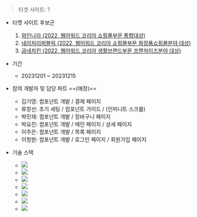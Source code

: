 > 타겟 사이트: ?

- 타켓 사이트 후보군

  1.  [와인나라 (2022, 웹어워드 코리아 쇼핑몰부문 통합대상)](https://www.winenara.com/shop/main)
  2.  [네이처리퍼블릭 (2022, 웹어워드 코리아 쇼핑몰부문 화장품쇼핑몰분야 대상)](https://www.naturerepublic.com/)
  3.  [굽네치킨 (2022, 웹어워드 코리아 생활브랜드부문 프랜차이즈분야 대상)](https://www.goobne.co.kr/index)

- 기간

  - 20231201 ~ 20231215

- 참여 개발자 및 담당 파트 ==(예정)==

  - 김기영: 컴포넌트 개발 / 결제 페이지
  - 류창선: 초기 세팅 / 컴포넌트 가이드 / (인피니트 스크롤)
  - 박민재: 컴포넌트 개발 / 장바구니 페이지
  - 박요진: 컴포넌트 개발 / 메인 페이지 / 상세 페이지
  - 이주은: 컴포넌트 개발 / 목록 페이지
  - 이청원: 컴포넌트 개발 / 로그인 페이지 / 회원가입 페이지

- 기술 스택
  - <img src="https://img.shields.io/badge/React-61DAFB?style=flat-square&amp;logo=React&amp;logoColor=black">
  - <img src="https://img.shields.io/badge/styled_components-DB7093?style=flat-square&amp;logo=styledcomponents&amp;logoColor=black">
  - <img src="https://img.shields.io/badge/JavaScript-F7DF1E?style=flat-square&amp;logo=JavaScript&amp;logoColor=black">
  - <img src="https://img.shields.io/badge/Redux-764ABC?style=flat-square&amp;logo=Redux&amp;logoColor=white">
  - <img src="https://img.shields.io/badge/Vite-646CFF?style=flat-square&amp;logo=Vite&amp;logoColor=white">
  - <img src="https://img.shields.io/badge/Axios-5A29E4?style=flat-square&amp;logo=Axios&amp;logoColor=white">
  - <img src="https://img.shields.io/badge/Github-181717?style=flat-square&amp;logo=Github&amp;logoColor=white">

